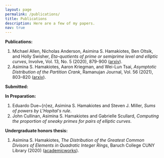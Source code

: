 ```yaml
---
layout: page
permalink: /publications/
title: Publications
description: Here are a few of my papers.
nav: true
---
```


**Publications:**
1. Michael Allen, Nicholas Anderson, Asimina S. Hamakiotes, Ben Oltsik, and Holly Swisher, *Eta-quotients of prime or semiprime level and elliptic curves*, Involve, Vol. 13, No. 5 (2020), 879-900 ([arxiv](https://arxiv.org/abs/1901.10511)).
2. Asimina S. Hamakiotes, Aaron Kriegman, and Wei-Lun Tsai, *Asymptotic Distribution of the Partition Crank*, Ramanujan Journal, Vol. 56 (2021), 803–820 ([arxiv](https://arxiv.org/abs/1909.12806)).

**Submitted:**

**In Preparation:** 
1. Eduardo Due\~{n}ez, Asimina S. Hamakiotes and Steven J. Miller, *Sums of powers by L'Hopital's rule*. 
2. John Cullinan, Asimina S. Hamakiotes and Gabrielle Scullard, *Computing the proportion of sneaky primes for pairs of elliptic curves*. 

**Undergraduate honors thesis:**
1. Asimina S. Hamakiotes, *The Distribution of the Greatest Common Divisors of Elements in Quadratic Integer Rings*, Baruch College CUNY Library (2020) ([academicworks](https://academicworks.cuny.edu/bb_etds/99/)).


